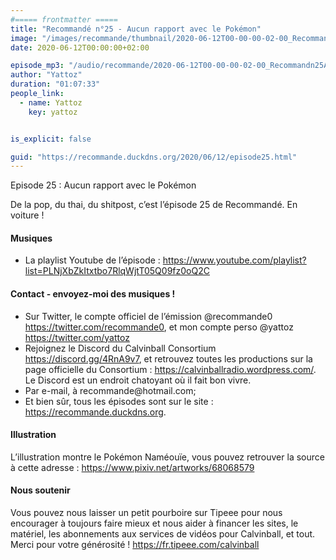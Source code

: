 ```yaml
---
#===== frontmatter =====
title: "Recommandé n°25 - Aucun rapport avec le Pokémon"
image: "/images/recommande/thumbnail/2020-06-12T00-00-00-02-00_Recommandn25AucunrapportaveclePokmon.jpg"
date: 2020-06-12T00:00:00+02:00

episode_mp3: "/audio/recommande/2020-06-12T00-00-00-02-00_Recommandn25AucunrapportaveclePokmon.mp3"
author: "Yattoz"
duration: "01:07:33"
people_link: 
  - name: Yattoz
    key: yattoz


is_explicit: false

guid: "https://recommande.duckdns.org/2020/06/12/episode25.html"
---
```


<PodcastHeader/>

<!-- ECRIRE LA DESCRIPTION DE L'EPISODE SOUS CETTE LIGNE -->


 Episode 25 : Aucun rapport avec le Pokémon 

<p>De la pop, du thai, du shitpost, c’est l’épisode 25 de Recommandé. En voiture !</p>

<h4>Musiques</h4>

<ul>
  <li>La playlist Youtube de l’épisode : <a href="https://www.youtube.com/playlist?list=PLNjXbZkItxtbo7RlqWjtT05Q09fz0oQ2C" rel="nofollow">https://www.youtube.com/playlist?list=PLNjXbZkItxtbo7RlqWjtT05Q09fz0oQ2C</a></li>
</ul>

<h4>Contact - envoyez-moi des musiques !</h4>

<ul>
  <li>Sur Twitter, le compte officiel de l’émission @recommande0 <a href="https://twitter.com/recommande0" rel="nofollow">https://twitter.com/recommande0</a>, et mon compte perso @yattoz <a href="https://twitter.com/yattoz" rel="nofollow">https://twitter.com/yattoz</a></li>
  <li>Rejoignez le Discord du Calvinball Consortium <a href="https://discord.gg/4RnA9v7" rel="nofollow">https://discord.gg/4RnA9v7</a>, et retrouvez toutes les productions sur la page officielle du Consortium : <a href="https://calvinballradio.wordpress.com/" rel="nofollow">https://calvinballradio.wordpress.com/</a>. Le Discord est un endroit chatoyant où il fait bon vivre.</li>
  <li>Par e-mail, à recommande@hotmail.com;</li>
  <li>Et bien sûr, tous les épisodes sont sur le site : <a href="https://recommande.duckdns.org" rel="nofollow">https://recommande.duckdns.org</a>.</li>
</ul>

<h4>Illustration</h4>

<p>L’illustration montre le Pokémon Naméouïe, vous pouvez retrouver la source à cette adresse : <a href="https://www.pixiv.net/artworks/68068579" rel="nofollow">https://www.pixiv.net/artworks/68068579</a></p>

<h4>Nous soutenir</h4>

<p>Vous pouvez nous laisser un petit pourboire sur Tipeee pour nous encourager à toujours faire mieux et nous aider à financer les sites, le matériel, les abonnements aux services de vidéos pour Calvinball, et tout. Merci pour votre générosité ! <a href="https://fr.tipeee.com/calvinball" rel="nofollow">https://fr.tipeee.com/calvinball</a></p>



